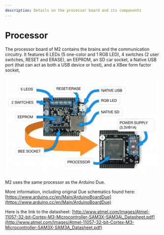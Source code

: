 ```yaml
---
description: Details on the processor board and its components
---
```


# Processor

The processor board of M2 contains the brains and the communication circuitry. It features 6 LEDs \(5 one-color and 1 RGB LED\), 4 switches \(2 user switches, RESET and ERASE\), an EEPROM, an SD car socket, a Native USB port \(that can act as both a USB device or host\), and a XBee form factor socket,

![](../../../.gitbook/assets/processor7f72.png)

M2 uses the same processor as the Arduino Due.

More information, including original Due schematics found here: [https://www.arduino.cc/en/Main/ArduinoBoardDue](https://www.arduino.cc/en/Main/ArduinoBoardDue)

Here is the link to the datasheet: [http://www.atmel.com/Images/Atmel-11057-32-bit-Cortex-M3-Microcontroller-SAM3X-SAM3A\_Datasheet.pdf](http://www.atmel.com/Images/Atmel-11057-32-bit-Cortex-M3-Microcontroller-SAM3X-SAM3A_Datasheet.pdf)

